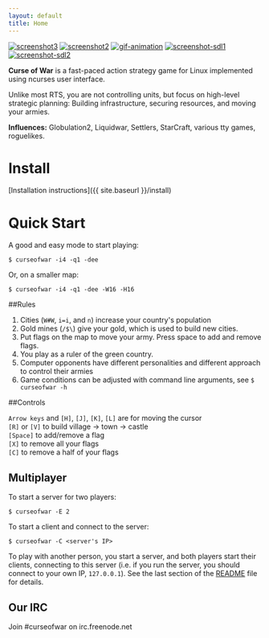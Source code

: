 ```yaml
---
layout: default
title: Home
---
```


[![screenshot3](http://i.imgur.com/QhsgqRbs.png)](http://i.imgur.com/QhsgqRb.png)
[![screenshot2](http://i.imgur.com/JoVcPvTs.png)](http://i.imgur.com/JoVcPvT.png) 
[![gif-animation](http://i.imgur.com/K2AV6zSs.gif)](http://i.imgur.com/K2AV6zS.gif) 
[![screenshot-sdl1](http://i.imgur.com/FlfVmxqs.png)](http://i.imgur.com/FlfVmxq.png) 
[![screenshot-sdl2](http://i.imgur.com/fJ8VByNs.png)](http://i.imgur.com/fJ8VByN.png) 

**Curse of War** is a fast-paced action strategy game for Linux implemented using 
ncurses user interface.

Unlike most RTS, you are not controlling units, but focus on high-level 
strategic planning: Building infrastructure, securing resources, 
and moving your armies.

**Influences:** Globulation2, Liquidwar, Settlers, StarCraft, various tty games, roguelikes.

<!--
## Videos

[![](http://i.imgur.com/mN7lBYi.png)](http://youtu.be/FZH4qbIxpx4) 
[![](http://i.imgur.com/4RSZixh.png)](http://youtu.be/EzGuR66gemw) 
[![](http://i.imgur.com/yxQPCUL.png)](http://youtu.be/Egh3Jw-XafU)
-->

# Install

[Installation instructions]({{ site.baseurl }}/install)

# Quick Start

A good and easy mode to start playing:

    $ curseofwar -i4 -q1 -dee

Or, on a smaller map:

    $ curseofwar -i4 -q1 -dee -W16 -H16

##Rules 

1. Cities (`W#W`, `i=i`, and ` n `) increase your country's population
2. Gold mines (`/$\`) give your gold, which is used to build new cities.
3. Put flags on the map to move your army. Press space to add and remove flags.
4. You play as a ruler of the green country.
5. Computer opponents have different personalities and different approach to control their armies
6. Game conditions can be adjusted with command line arguments, see `$ curseofwar -h`

##Controls

`Arrow keys` and `[H]`, `[J]`, `[K]`, `[L]` are for moving the cursor
<br />
`[R]` or `[V]`  to build village -> town -> castle
<br />
`[Space]`    to add/remove a flag
<br />
`[X]`        to remove all your flags
<br />
`[C]`        to remove a half of your flags

## Multiplayer
To start a server for two players:

    $ curseofwar -E 2

To start a client and connect to the server:

    $ curseofwar -C <server's IP> 
                                       
To play with another person, you start a server, and both players start their clients, connecting to this server (i.e. if you run the server, you should connect to your own IP, `127.0.0.1`). See the last section of the [README](https://github.com/a-nikolaev/curseofwar#readme) file for details.

## Our IRC
Join #curseofwar on irc.freenode.net 

<!--
<div id="home">
  <h1>The main header</h1>
  <ul class="posts">
    {% for post in site.posts %}
      <li><span>{{ post.date | date_to_string }}</span> &raquo; <a href="{{ post.url }}">{{ post.title }}</a></li>
    {% endfor %}
  </ul>
</div>
-->
